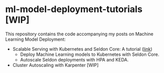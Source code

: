 # ml-model-deployment-tutorials [WIP]

This repository contains the code accompanying my posts on Machine Learning Model Deployment:
- Scalable Serving with Kubernetes and Seldon Core: A tutorial ([link](https://tintn.github.io/Scalable-Serving-with-Kubernetes-and-Seldon-Core/))
    - Deploy Machine Learning models to Kubernetes with Seldon Core.
    - Autoscale Seldon deployments with HPA and KEDA.
- Cluster Autoscaling with Karpenter [WIP]